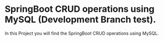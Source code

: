 # SpringBoot CRUD operations using MySQL (Development Branch test).
In this Project you will find the SpringBoot CRUD operations using MySQL.
